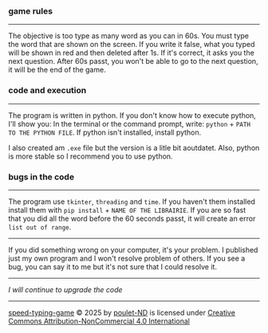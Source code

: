 ### game rules
---
The objective is too type as many word as you can in 60s.
You must type the word that are shown on the screen. If you write it false, what you typed will be shown in red and then deleted after 1s. If it's correct, it asks you the next question.
After 60s passt, you won't be able to go to the next question, it will be the end of the game.

### code and execution
---
The program is written in python.
If you don't know how to execute python, I'll show you:
In the terminal or the command prompt, write: `python` + `PATH TO THE PYTHON FILE`.
If python isn't installed, install python.

I also created am `.exe` file but the version is a litle bit aoutdatet. Also, python is more stable so I recommend you to use python.

### bugs in the code
---
The program use `tkinter`, `threading` and `time`.
If you haven't them installed install them with `pip install` + `NAME OF THE LIBRAIRIE`.
If you are so fast that you did all the word before the 60 seconds passt, it will create an error `list out of range`.

---
If you did something wrong on your computer, it's your problem. I published just my own program and I won't resolve problem of others.
If you see a bug, you can say it to me but it's not sure that I could resolve it.

---
*I will continue to upgrade the code*

---
 [speed-typing-game](https://github.com/poulet-ND/speed-typing-game) © 2025 by [poulet-ND](https://github.com/poulet-ND) is licensed under [Creative Commons Attribution-NonCommercial 4.0 International](https://creativecommons.org/licenses/by-nc/4.0/?ref=chooser-v1)
